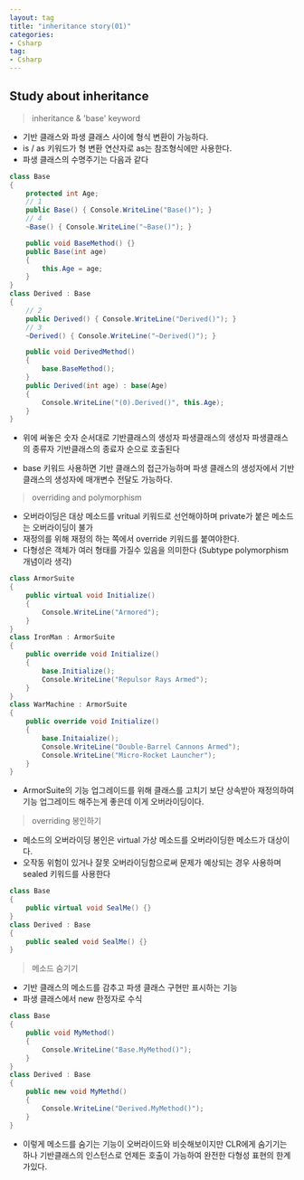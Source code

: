 ```yaml
---
layout: tag
title: "inheritance story(01)"
categories:
- Csharp
tag:
- Csharp
---
```

## Study about inheritance

>inheritance & 'base' keyword

- 기반 클래스와 파생 클래스 사이에 형식 변환이 가능하다.
- is / as 키워드가 형 변환 연산자로 as는 참조형식에만 사용한다.
- 파생 클래스의 수명주기는 다음과 같다

```csharp
class Base
{
    protected int Age;
    // 1
    public Base() { Console.WriteLine("Base()"); }
    // 4
    ~Base() { Console.WriteLine("~Base()"); }

    public void BaseMethod() {}
    public Base(int age)
    {
        this.Age = age;
    }
}
class Derived : Base
{
    // 2
    public Derived() { Console.WriteLine("Derived()"); }
    // 3
    ~Derived() { Console.WriteLine("~Derived()"); }

    public void DerivedMethod()
    {
        base.BaseMethod();
    }
    public Derived(int age) : base(Age)
    {
        Console.WriteLine("(0).Derived()", this.Age);
    }
}
```

- 위에 써놓은 숫자 순서대로 기반클래스의 생성자 파생클래스의 생성자 파생클래스의 종류자 기반클래스의 종료자 순으로 호출된다

- base 키워드 사용하면 기반 클래스의 접근가능하며 파생 클래스의 생성자에서 기반 클래스의 생성자에 매개변수 전달도 가능하다.

>overriding and polymorphism

- 오버라이딩은 대상 메소드를 vritual 키워드로 선언해야하며 private가 붙은 메소드는 오버라이딩이 불가
- 재정의를 위해 재정의 하는 쪽에서 override 키워드를 붙여야한다.
- 다형성은 객체가 여러 형태를 가질수 있음을 의미한다 (Subtype polymorphism 개념이라 생각)

```csharp
class ArmorSuite
{
    public virtual void Initialize()
    {
        Console.WriteLine("Armored");
    }
}
class IronMan : ArmorSuite
{
    public override void Initialize()
    {
        base.Initialize();
        Console.WriteLine("Repulsor Rays Armed");
    }
}
class WarMachine : ArmorSuite
{
    public override void Initialize()
    {
        base.Initaialize();
        Console.WriteLine("Double-Barrel Cannons Armed");
        Console.WriteLine("Micro-Rocket Launcher");
    }
}
```

- ArmorSuite의 기능 업그레이드를 위해 클래스를 고치기 보단 상속받아 재정의하여 기능 업그레이드 해주는게 좋은데 이게 오버라이딩이다.

> overriding 봉인하기

- 메소드의 오버라이딩 봉인은 virtual 가상 메소드를 오버라이딩한 메소드가 대상이다.
- 오작동 위험이 있거나 잘못 오버라이딩함으로써 문제가 예상되는 경우 사용하며 sealed 키워드를 사용한다

```csharp
class Base
{
    public virtual void SealMe() {}
}
class Derived : Base
{
    public sealed void SealMe() {}
}
```

>메소드 숨기기

- 기반 클래스의 메소드를 감추고 파생 클래스 구현만 표시하는 기능
- 파생 클래스에서 new 한정자로 수식

```csharp
class Base
{
    public void MyMethod()
    {
        Console.WriteLine("Base.MyMethod()");
    }
}
class Derived : Base
{
    public new void MyMethd()
    {
        Console.WriteLine("Derived.MyMethod()");
    }
}
```

- 이렇게 메소드를 숨기는 기능이 오버라이드와 비슷해보이지만 CLR에게 숨기기는 하나 기반클래스의 인스턴스로 언제든 호출이 가능하여 완전한 다형성 표현의 한계가있다.